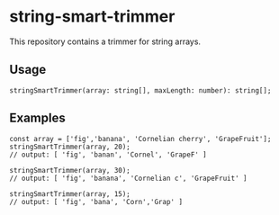 # string-smart-trimmer
This repository contains a trimmer for string arrays.

## Usage
`stringSmartTrimmer(array: string[], maxLength: number): string[];`

## Examples
```
const array = ['fig','banana', 'Cornelian cherry', 'GrapeFruit'];
stringSmartTrimmer(array, 20);
// output: [ 'fig', 'banan', 'Cornel', 'GrapeF' ]

stringSmartTrimmer(array, 30);
// output: [ 'fig', 'banana', 'Cornelian c', 'GrapeFruit' ]

stringSmartTrimmer(array, 15);
// output: [ 'fig', 'bana', 'Corn','Grap' ]

```
